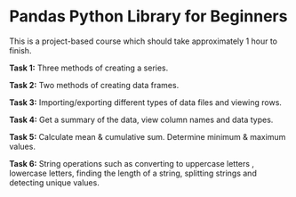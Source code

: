 # Pandas Python Library for Beginners
This is a project-based course which should take approximately 1 hour to finish.

**Task 1:** Three methods of creating a series.

**Task 2:** Two methods of creating data frames.

**Task 3:** Importing/exporting different types of data files and viewing rows.

**Task 4:** Get a summary of the data, view column names and data types.

**Task 5:** Calculate mean & cumulative sum. Determine minimum & maximum values.

**Task 6:** String operations such as converting to uppercase letters , lowercase letters, finding the length of a string, splitting strings and detecting unique values.
